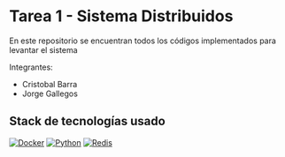 # Tarea 1 - Sistema Distribuidos
En este repositorio se encuentran todos los códigos implementados para  levantar el sistema

Integrantes:
* Cristobal Barra
* Jorge Gallegos
  

## Stack de tecnologías usado

[![Docker](https://img.shields.io/badge/Docker-2496ED?logo=docker&logoColor=white&style=flat)](https://www.docker.com/)
[![Python](https://img.shields.io/badge/Python-3776AB?logo=python&logoColor=white&style=flat)](https://www.python.org/)
[![Redis](https://img.shields.io/badge/Redis-DC382D?logo=redis&logoColor=white&style=flat)](https://redis.io/)
